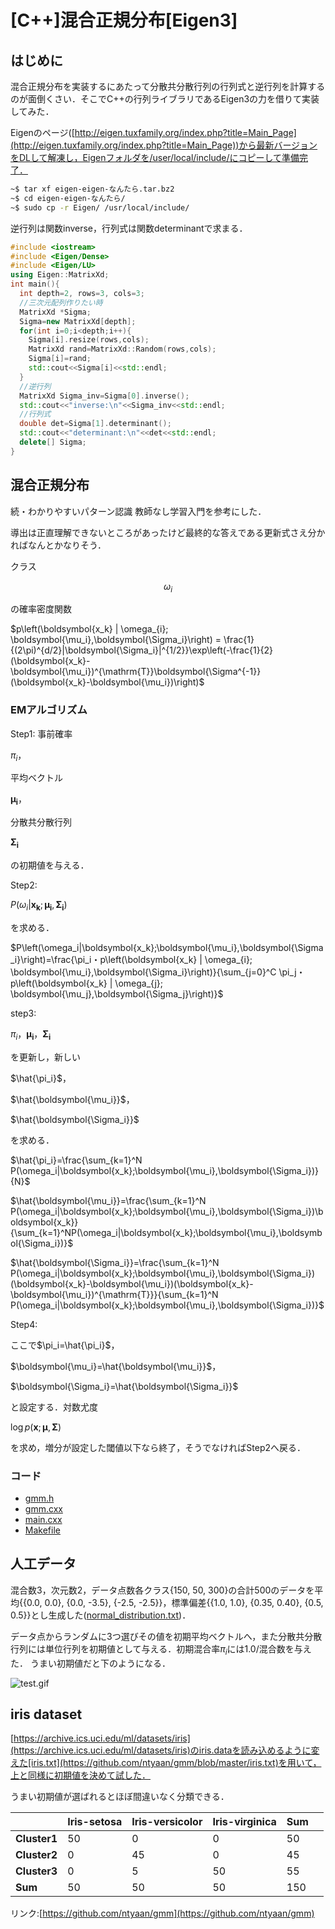 <script type="text/javascript" src="http://cdn.mathjax.org/mathjax/latest/MathJax.js?config=TeX-AMS-MML_HTMLorMML"></script>
# [C++]混合正規分布[Eigen3]

## はじめに

混合正規分布を実装するにあたって分散共分散行列の行列式と逆行列を計算するのが面倒くさい．そこでC++の行列ライブラリであるEigen3の力を借りて実装してみた．

Eigenのページ([http://eigen.tuxfamily.org/index.php?title=Main_Page](http://eigen.tuxfamily.org/index.php?title=Main_Page))から最新バージョンをDLして解凍し，Eigenフォルダを/user/local/include/にコピーして準備完了．


```bash
~$ tar xf eigen-eigen-なんたら.tar.bz2
~$ cd eigen-eigen-なんたら/
~$ sudo cp -r Eigen/ /usr/local/include/
```

逆行列は関数inverse，行列式は関数determinantで求まる．

```cpp
#include <iostream>
#include <Eigen/Dense>
#include <Eigen/LU>
using Eigen::MatrixXd;
int main(){
  int depth=2, rows=3, cols=3;
  //三次元配列作りたい時
  MatrixXd *Sigma;
  Sigma=new MatrixXd[depth];
  for(int i=0;i<depth;i++){
    Sigma[i].resize(rows,cols);
    MatrixXd rand=MatrixXd::Random(rows,cols);
    Sigma[i]=rand;
    std::cout<<Sigma[i]<<std::endl;
  }
  //逆行列
  MatrixXd Sigma_inv=Sigma[0].inverse();
  std::cout<<"inverse:\n"<<Sigma_inv<<std::endl;
  //行列式
  double det=Sigma[1].determinant();
  std::cout<<"determinant:\n"<<det<<std::endl;
  delete[] Sigma;
}
```

## 混合正規分布

続・わかりやすいパターン認識 教師なし学習入門を参考にした．


導出は正直理解できないところがあったけど最終的な答えである更新式さえ分かればなんとかなりそう．

クラス

$$\omega_i$$

の確率密度関数

$p\left(\boldsymbol{x_k} | \omega_{i}; \boldsymbol{\mu_i},\boldsymbol{\Sigma_i}\right) = \frac{1}{(2\pi)^{d/2}|\boldsymbol{\Sigma_i}|^{1/2}}\exp\left(-\frac{1}{2}(\boldsymbol{x_k}-\boldsymbol{\mu_i})^{\mathrm{T}}\boldsymbol{\Sigma^{-1}}(\boldsymbol{x_k}-\boldsymbol{\mu_i})\right)$

### EMアルゴリズム

Step1: 事前確率

$\pi_i$，

平均ベクトル

$\boldsymbol{\mu_i}$，

分散共分散行列

$\boldsymbol{\Sigma_i}$

の初期値を与える．

Step2:

$P\left(\omega_i|\boldsymbol{x_k};\boldsymbol{\mu_i},\boldsymbol{\Sigma_i}\right)$

を求める．

$P\left(\omega_i|\boldsymbol{x_k};\boldsymbol{\mu_i},\boldsymbol{\Sigma_i}\right)=\frac{\pi_i・p\left(\boldsymbol{x_k} | \omega_{i}; \boldsymbol{\mu_i},\boldsymbol{\Sigma_i}\right)}{\sum_{j=0}^C \pi_j・p\left(\boldsymbol{x_k} | \omega_{j}; \boldsymbol{\mu_j},\boldsymbol{\Sigma_j}\right)}$

step3:

$\pi_i$，$\boldsymbol{\mu_i}$，$\boldsymbol{\Sigma_i}$

を更新し，新しい

$\hat{\pi_i}$，

$\hat{\boldsymbol{\mu_i}}$，

$\hat{\boldsymbol{\Sigma_i}}$

を求める．

$\hat{\pi_i}=\frac{\sum_{k=1}^N P(\omega_i|\boldsymbol{x_k};\boldsymbol{\mu_i},\boldsymbol{\Sigma_i})}{N}$

$\hat{\boldsymbol{\mu_i}}=\frac{\sum_{k=1}^N P(\omega_i|\boldsymbol{x_k};\boldsymbol{\mu_i},\boldsymbol{\Sigma_i})\boldsymbol{x_k}}{\sum_{k=1}^NP(\omega_i|\boldsymbol{x_k};\boldsymbol{\mu_i},\boldsymbol{\Sigma_i})}$

$\hat{\boldsymbol{\Sigma_i}}=\frac{\sum_{k=1}^N P(\omega_i|\boldsymbol{x_k};\boldsymbol{\mu_i},\boldsymbol{\Sigma_i})(\boldsymbol{x_k}-\boldsymbol{\mu_i})(\boldsymbol{x_k}-\boldsymbol{\mu_i})^{\mathrm{T}}}{\sum_{k=1}^N P(\omega_i|\boldsymbol{x_k};\boldsymbol{\mu_i},\boldsymbol{\Sigma_i})}$

Step4:

ここで$\pi_i=\hat{\pi_i}$，

$\boldsymbol{\mu_i}=\hat{\boldsymbol{\mu_i}}$，

$\boldsymbol{\Sigma_i}=\hat{\boldsymbol{\Sigma_i}}$

と設定する．対数尤度

$\log{p(\boldsymbol{x};\boldsymbol{\mu},\boldsymbol{\Sigma})}$

を求め，増分が設定した閾値以下なら終了，そうでなければStep2へ戻る．

### コード

- [gmm.h](https://github.com/ntyaan/gmm/blob/master/gmm.h)
- [gmm.cxx](https://github.com/ntyaan/gmm/blob/master/gmm.cxx)
- [main.cxx](https://github.com/ntyaan/gmm/blob/master/main.cxx)
- [Makefile](https://github.com/ntyaan/gmm/blob/master/Makefile)


## 人工データ

混合数3，次元数2，データ点数各クラス{150, 50, 300}の合計500のデータを平均{{0.0, 0.0}, {0.0, -3.5}, {-2.5, -2.5}}，標準偏差{{1.0, 1.0}, {0.35, 0.40}, {0.5, 0.5}}とし生成した([normal_distribution.txt](https://github.com/ntyaan/gmm/blob/master/normal_distribution.txt))．

データ点からランダムに3つ選びその値を初期平均ベクトルへ，また分散共分散行列には単位行列を初期値として与える．初期混合率$\pi_i$には1.0/混合数を与えた．
うまい初期値だと下のようになる．

![test.gif](https://qiita-image-store.s3.amazonaws.com/0/134663/a77d7dbd-f847-f0ec-6f7b-527704bdc5bf.gif)


## iris dataset 

[https://archive.ics.uci.edu/ml/datasets/iris](https://archive.ics.uci.edu/ml/datasets/iris)のiris.dataを読み込めるように変えた[iris.txt](https://github.com/ntyaan/gmm/blob/master/iris.txt)を用いて，上と同様に初期値を決めて試した．

うまい初期値が選ばれるとほぼ間違いなく分類できる．

|| Iris-setosa  | Iris-versicolor | Iris-virginica | Sum　|
|:---|:---|:---|:----|:---|
|**Cluster1**| 50 | 0  | 0 | 50 |
|**Cluster2**|  0 | 45 | 0 | 45 | 
|**Cluster3**|  0 |  5 | 50| 55 |
|**Sum**| 50 | 50 | 50| 150 | 

リンク:[https://github.com/ntyaan/gmm](https://github.com/ntyaan/gmm)
